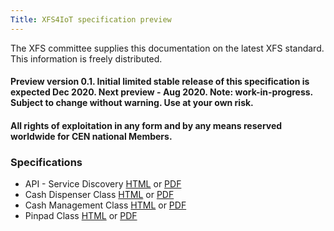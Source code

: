 ```yaml
---
Title: XFS4IoT specification preview
---
```

The XFS committee supplies this documentation on the latest XFS standard. This information is freely distributed.

#### Preview version 0.1. Initial limited stable release of this specification is expected Dec 2020. Next preview - Aug 2020. Note: work-in-progress. Subject to change without warning. Use at your own risk.
#### All rights of exploitation in any form and by any means reserved worldwide for CEN national Members.

### Specifications
- API - Service Discovery [HTML](pages/Service-Discovery.html) or [PDF](assets/XFS4IoT-Service-Discovery.pdf)
- Cash Dispenser Class [HTML](pages/Dispenser.html) or [PDF](assets/XFS4IoT-Cash-Dispenser.pdf)
- Cash Management Class [HTML](pages/Cash-Management.html) or [PDF](assets/XFS4IoT-Cash-Management.pdf)
- Pinpad Class [HTML](pages/Pinpad.html) or [PDF](assets/XFS4IoT-PIN-pad.pdf)

